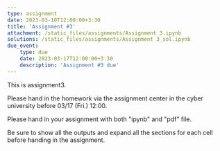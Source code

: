 ```yaml
---
type: assignment
date: 2023-03-10T12:00:00+3:30
title: 'Assignment #3'
attachment: /static_files/assignments/Assignment 3.ipynb
solutions: /static_files/assignments/Assignment 3_sol.ipynb
due_event: 
    type: due
    date: 2023-03-17T12:00:00+3:30
    description: 'Assignment #3 due'
---
```

This is assignment3.

Please hand in the homework via the assignment center in the cyber university before 03/17 (Fri.) 12:00.

Please hand in your assignment with both "ipynb" and "pdf" file.

Be sure to show all the outputs and expand all the sections for each cell before handing in the assignment.
